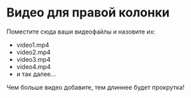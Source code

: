 # Видео для правой колонки

Поместите сюда ваши видеофайлы и назовите их:
- video1.mp4
- video2.mp4
- video3.mp4
- video4.mp4
- и так далее...

Чем больше видео добавите, тем длиннее будет прокрутка!
